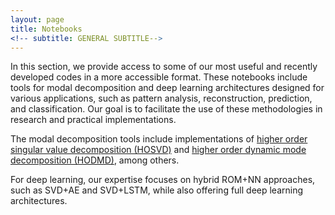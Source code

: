 ```yaml
---
layout: page
title: Notebooks
<!-- subtitle: GENERAL SUBTITLE-->
---
```


In this section, we provide access to some of our most useful and recently developed codes in a more accessible format. These notebooks include tools for modal decomposition and deep learning architectures designed for various applications, such as pattern analysis, reconstruction, prediction, and classification. Our goal is to facilitate the use of these methodologies in research and practical implementations.

The modal decomposition tools include implementations of 
[higher order singular value decomposition (HOSVD)](https://modelflows.github.io/modelflowsapp/modaldecomposition#hosvd) 
and [higher order dynamic mode decomposition (HODMD)](https://modelflows.github.io/modelflowsapp/modaldecomposition#hodmd), among others.

For deep learning, our expertise focuses on hybrid ROM+NN approaches, such as SVD+AE and SVD+LSTM, while also offering full deep learning architectures.
